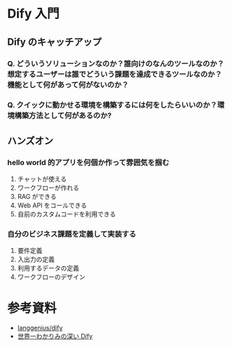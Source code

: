 # Dify 入門

## Dify のキャッチアップ

### Q. どういうソリューションなのか？誰向けのなんのツールなのか？想定するユーザーは誰でどういう課題を達成できるツールなのか？機能として何があって何がないのか？

### Q. クイックに動かせる環境を構築するには何をしたらいいのか？環境構築方法として何があるのか?

## ハンズオン

### hello world 的アプリを何個か作って雰囲気を掴む

1. チャットが使える
1. ワークフローが作れる
1. RAG ができる
1. Web API をコールできる
1. 自前のカスタムコードを利用できる

### 自分のビジネス課題を定義して実装する

1. 要件定義
1. 入出力の定義
1. 利用するデータの定義
1. ワークフローのデザイン

# 参考資料

- [langgenius/dify](https://github.com/langgenius/dify)
- [世界一わかりみの深い Dify](https://tech-lab.sios.jp/archives/46102)

